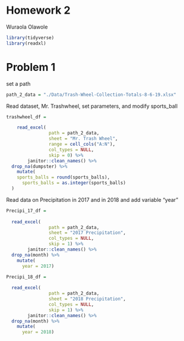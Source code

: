 Homework 2
================
Wuraola Olawole

``` r
library(tidyverse)
library(readxl)
```

# Problem 1

set a path

``` r
path_2_data = "./Data/Trash-Wheel-Collection-Totals-8-6-19.xlsx"
```

Read dataset, Mr. Trashwheel, set parameters, and modify sports\_ball

``` r
trashwheel_df =

    read_excel(
                path = path_2_data,
                sheet = "Mr. Trash Wheel",
                range = cell_cols("A:N"),
                col_types = NULL,
                skip = 0) %>%
        janitor::clean_names() %>%
  drop_na(dumpster) %>%
    mutate(
    sports_balls = round(sports_balls),
      sports_balls = as.integer(sports_balls)
  )
```

Read data on Precipitation in 2017 and in 2018 and add variable “year”

``` r
Precipi_17_df =
  
  read_excel(
                path = path_2_data,
                sheet = "2017 Precipitation",
                col_types = NULL,
                skip = 1) %>%
        janitor::clean_names() %>%
  drop_na(month) %>%
    mutate(
      year = 2017)
```

``` r
Precipi_18_df =
  
  read_excel(
                path = path_2_data,
                sheet = "2018 Precipitation",
                col_types = NULL,
                skip = 1) %>%
        janitor::clean_names() %>%
  drop_na(month) %>%
    mutate(
      year = 2018)
```
